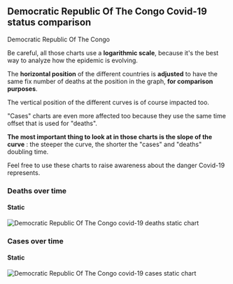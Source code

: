 ## Democratic Republic Of The Congo Covid-19 status comparison 

Democratic Republic Of The Congo



Be careful, all those charts use a **logarithmic scale**, because it's the best way to analyze how the epidemic is evolving.
 
The **horizontal position** of the different countries is **adjusted** to have the same fix number of deaths at the position in the graph, **for comparison purposes**.

The vertical position of the different curves is of course impacted too.

"Cases" charts are even more affected too because they use the same time offset that is used for "deaths".

**The most important thing to look at in those charts is the slope of the curve** : the steeper the curve, the shorter the "cases" and "deaths" doubling time.

Feel free to use these charts to raise awareness about the danger Covid-19 represents. 


 
### Deaths over time
 
#### Static
![Democratic Republic Of The Congo covid-19 deaths static chart](https://raw.githubusercontent.com/madlag/coronavirus_study/master/notebooks/graphs/2020-03-30/countries/Democratic_Republic_Of_The_Congo/2020-03-30_Democratic_Republic_Of_The_Congo_deaths.png "Democratic Republic Of The Congo covid-19 deaths static chart")   

 
### Cases over time
 
#### Static
![Democratic Republic Of The Congo covid-19 cases static chart](https://raw.githubusercontent.com/madlag/coronavirus_study/master/notebooks/graphs/2020-03-30/countries/Democratic_Republic_Of_The_Congo/2020-03-30_Democratic_Republic_Of_The_Congo_cases.png "Democratic Republic Of The Congo covid-19 cases static chart")   

